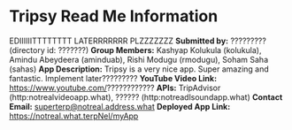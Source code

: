 # Tripsy Read Me Information
EDIIIIIITTTTTTTT LATERRRRRRR PLZZZZZZZ
**Submitted by:** ????????? (directory id: ???????)
**Group Members:** Kashyap Kolukula (kolukula), Amindu Abeydeera (aminduab), Rishi Modugu (rmodugu), Soham Saha (sahas)
**App Description:** Tripsy is a very nice app. Super amazing and fantastic. Implement later?????????
**YouTube Video Link:** https://www.youtube.com/????????????
**APIs:** TripAdvisor (http:notrealvideoapp.what), ?????? (http:notreadlsoundapp.what)
**Contact Email:**  superterp@notreal.address.what
**Deployed App Link:** https://notreal.what.terpNel/myApp
